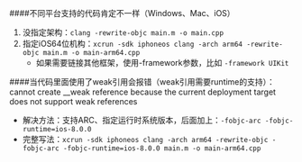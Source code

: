 ####不同平台支持的代码肯定不一样（Windows、Mac、iOS）
1. 没指定架构：`clang -rewrite-objc main.m -o main.cpp`
2. 指定iOS64位机构：`xcrun -sdk iphoneos clang -arch arm64 -rewrite-objc main.m -o main-arm64.cpp`
	- 如果需要链接其他框架，使用-framework参数，比如 `-framework UIKit`

####当代码里面使用了weak引用会报错（weak引用需要runtime的支持）：cannot create __weak reference because the current deployment target does  not support weak references
- 解决方法：支持ARC、指定运行时系统版本，后面加上：`-fobjc-arc -fobjc-runtime=ios-8.0.0`
- 完整写法：`xcrun -sdk iphoneos clang -arch arm64 -rewrite-objc -fobjc-arc -fobjc-runtime=ios-8.0.0 main.m -o main-arm64.cpp`